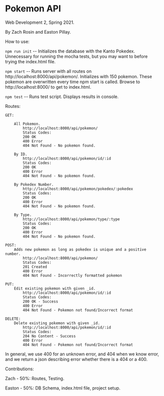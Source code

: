 # Pokemon API

Web Development 2, Spring 2021.

By Zach Rosin and Easton Pillay.

How to use:

` npm run init ` -- Initializes the database with the Kanto Pokedex. Unnecessary for running the mocha tests, but you may want to before trying the index.html file.

`npm start` -- Runs server with all routes on http://localhost:8000/api/pokemon/. Initializes with 150 pokemon. These pokemon are overwritten every time npm start is called. Browse to http://localhost:8000/ to get to index.html.

`npm test` -- Runs test script. Displays results in console.

Routes:

    GET:
        
        All Pokemon.
            http://localhost:8000/api/pokemon/
            Status Codes:
            200 OK
            400 Error
            404 Not Found - No pokemon found.

        By ID.
            http://localhost:8000/api/pokemon/id/:id
            Status Codes:
            200 OK
            400 Error
            404 Not Found - No pokemon found.

        By Pokedex Number.
            http://localhost:8000/api/pokemon/pokedex/:pokedex
            Status Codes:
            200 OK
            400 Error
            404 Not Found - No pokemon found.

        By Type.
            http://localhost:8000/api/pokemon/type/:type
            Status Codes:
            200 OK
            400 Error
            404 Not Found - No pokemon found.

    POST:
        Adds new pokemon as long as pokedex is unique and a positive number.
            http://localhost:8000/api/pokemon/
            Status Codes:
            201 Created
            400 Error
            404 Not Found - Incorrectly formatted pokemon

    PUT:
        Edit existing pokemon with given _id.
            http://localhost:8000/api/pokemon/id/:id
            Status Codes:
            200 OK - Success
            400 Error
            404 Not Found - Pokemon not found/Incorrect format

    DELETE:
        Delete existing pokemon with given _id.
            http://localhost:8000/api/pokemon/id/:id
            Status Codes:
            204 No Content - Success
            400 Error
            404 Not Found - Pokemon not found/Incorrect format

In general, we use 400 for an unknown error, and 404 when we know error, and we return a json describing error whether there is a 404 or a 400.

Contributions:
    
   Zach - 50%:
        Routes, Testing.
    
   Easton - 50%:
        DB Schema, index.html file, project setup.
